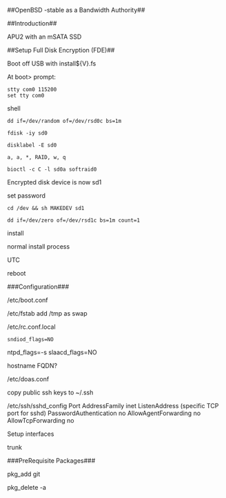 ##OpenBSD -stable as a Bandwidth Authority##

##Introduction##

APU2 with an mSATA SSD

##Setup Full Disk Encryption (FDE)##

Boot off USB with install${V}.fs

At boot> prompt:

```
stty com0 115200
set tty com0
```

shell

```
dd if=/dev/random of=/dev/rsd0c bs=1m

fdisk -iy sd0

disklabel -E sd0

a, a, *, RAID, w, q

bioctl -c C -l sd0a softraid0
```
Encrypted disk device is now sd1

set password

```
cd /dev && sh MAKEDEV sd1

dd if=/dev/zero of=/dev/rsd1c bs=1m count=1
```

install

normal install process

UTC

reboot

###Configuration###

/etc/boot.conf

/etc/fstab add /tmp as swap

/etc/rc.conf.local

	sndiod_flags=NO
ntpd_flags=-s
slaacd_flags=NO

hostname FQDN?


/etc/doas.conf

copy public ssh keys to ~/.ssh

/etc/ssh/sshd_config
	Port
	AddressFamily inet
	ListenAddress (specific TCP port for sshd)
	PasswordAuthentication no 
	AllowAgentForwarding no 
	AllowTcpForwarding no 

Setup interfaces

trunk

###PreRequisite Packages###

pkg_add git

pkg_delete -a


